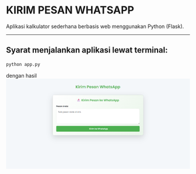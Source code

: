 # KIRIM PESAN WHATSAPP

Aplikasi kalkulator sederhana berbasis web menggunakan Python (Flask).

---

## Syarat menjalankan aplikasi lewat terminal:

```bash
python app.py
```
dengan hasil ![Alt Text](hasilImage/image.png)
